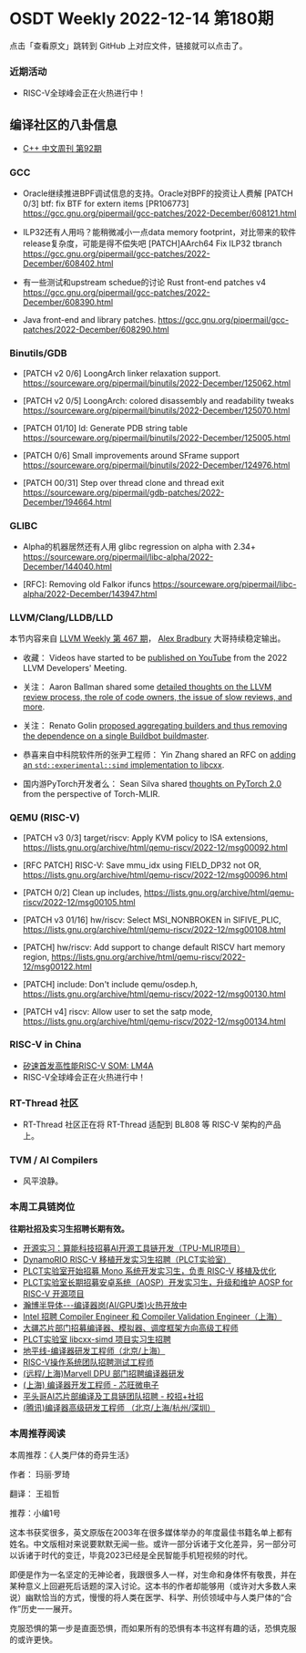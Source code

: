 # OSDT Weekly 2022-12-14 第180期

点击「查看原文」跳转到 GitHub 上对应文件，链接就可以点击了。

### 近期活动

- RISC-V全球峰会正在火热进行中！

## 编译社区的八卦信息

- [C++ 中文周刊 第92期](https://mp.weixin.qq.com/s/B5UYFGTdRPAAlaShkH0G3Q)

### GCC

- Oracle继续推进BPF调试信息的支持。Oracle对BPF的投资让人费解
  [PATCH 0/3] btf: fix BTF for extern items [PR106773]
  https://gcc.gnu.org/pipermail/gcc-patches/2022-December/608121.html

- ILP32还有人用吗？能稍微减小一点data memory footprint，对比带来的软件release复杂度，可能是得不偿失吧
  [PATCH]AArch64 Fix ILP32 tbranch
  https://gcc.gnu.org/pipermail/gcc-patches/2022-December/608402.html

- 有一些测试和upstream schedue的讨论
  Rust front-end patches v4
  https://gcc.gnu.org/pipermail/gcc-patches/2022-December/608390.html

- Java front-end and library patches.
  https://gcc.gnu.org/pipermail/gcc-patches/2022-December/608290.html

### Binutils/GDB

- [PATCH v2 0/6] LoongArch linker relaxation support.
  https://sourceware.org/pipermail/binutils/2022-December/125062.html

- [PATCH v2 0/5] LoongArch: colored disassembly and readability tweaks
  https://sourceware.org/pipermail/binutils/2022-December/125070.html

- [PATCH 01/10] ld: Generate PDB string table
  https://sourceware.org/pipermail/binutils/2022-December/125005.html

- [PATCH 0/6] Small improvements around SFrame support
  https://sourceware.org/pipermail/binutils/2022-December/124976.html

- [PATCH 00/31] Step over thread clone and thread exit
  https://sourceware.org/pipermail/gdb-patches/2022-December/194664.html

### GLIBC

- Alpha的机器居然还有人用
  glibc regression on alpha with 2.34+
  https://sourceware.org/pipermail/libc-alpha/2022-December/144040.html

- [RFC]: Removing old Falkor ifuncs
  https://sourceware.org/pipermail/libc-alpha/2022-December/143947.html

### LLVM/Clang/LLDB/LLD

本节内容来自 [LLVM Weekly 第 467 期](http://llvmweekly.org/issue/467)，
[Alex Bradbury](https://www.linkedin.com/in/alex-bradbury/) 大哥持续稳定输出。

* 收藏： Videos have started to be [published on YouTube](https://www.youtube.com/playlist?list=PL_R5A0lGi1ACZDCQw533fo2dBljmOqIYx) from the 2022 LLVM Developers' Meeting.

* 关注： Aaron Ballman shared some [detailed thoughts on the LLVM review process, the role of code owners, the issue of slow reviews, and more](https://discourse.llvm.org/t/rfc-improve-code-review-process-for-clang-tidy/66740/9).

* 关注： Renato Golin [proposed aggregating builders and thus removing the dependence on a single Buildbot buildmaster](https://discourse.llvm.org/t/aggregating-builders-and-deprecate-buildbot-as-the-one-ring/67086).

* 恭喜来自中科院软件所的张尹工程师： Yin Zhang shared an RFC on [adding an `std::experimental::simd` implementation to libcxx](https://discourse.llvm.org/t/rfc-libcxx-experimental-simd-implementation/67026).

* 国内游PyTorch开发者么： Sean Silva shared [thoughts on PyTorch 2.0](https://discourse.llvm.org/t/thoughts-on-pytorch-2-0/67000) from the perspective of Torch-MLIR.

### QEMU (RISC-V)

- [PATCH v3 0/3] target/riscv: Apply KVM policy to ISA extensions,
  https://lists.gnu.org/archive/html/qemu-riscv/2022-12/msg00092.html

- [RFC PATCH] RISC-V: Save mmu_idx using FIELD_DP32 not OR,
  https://lists.gnu.org/archive/html/qemu-riscv/2022-12/msg00096.html

- [PATCH 0/2] Clean up includes,
  https://lists.gnu.org/archive/html/qemu-riscv/2022-12/msg00105.html

- [PATCH v3 01/16] hw/riscv: Select MSI_NONBROKEN in SIFIVE_PLIC,
  https://lists.gnu.org/archive/html/qemu-riscv/2022-12/msg00108.html

- [PATCH\] hw/riscv: Add support to change default RISCV hart memory region,
  https://lists.gnu.org/archive/html/qemu-riscv/2022-12/msg00122.html

- [PATCH] include: Don't include qemu/osdep.h,
  https://lists.gnu.org/archive/html/qemu-riscv/2022-12/msg00130.html

- [PATCH v4] riscv: Allow user to set the satp mode,
  https://lists.gnu.org/archive/html/qemu-riscv/2022-12/msg00134.html

### RISC-V in China

- [矽速首发高性能RISC-V SOM: LM4A](https://mp.weixin.qq.com/s/uKWgQ_pyqydogV5HFgawOw)
- RISC-V全球峰会正在火热进行中！

### RT-Thread 社区

- RT-Thread 社区正在将 RT-Thread 适配到 BL808 等 RISC-V 架构的产品上。

### TVM / AI Compilers

- 风平浪静。

### 本周工具链岗位

**往期社招及实习生招聘长期有效。**

- [开源实习：算能科技招募AI开源工具链开发（TPU-MLIR项目）](https://mp.weixin.qq.com/s/IBJh0ip4k11PzIMZecsWSw)
- [DynamoRIO RISC-V 移植开发实习生招聘（PLCT实验室）](https://mp.weixin.qq.com/s/J_5TjT6DOqeOXJXQI5VQxw)
- [PLCT实验室开始招募 Mono 系统开发实习生，负责 RISC-V 移植及优化](https://mp.weixin.qq.com/s/whEW7Hay1jIP1tBzIPay1A)
- [PLCT实验室长期招募安卓系统（AOSP）开发实习生，升级和维护 AOSP for RISC-V 开源项目](https://mp.weixin.qq.com/s/dJP2cEB1nex2inR5c-cJog)
- [瀚博半导体---编译器岗(AI/GPU类)火热开放中](https://mp.weixin.qq.com/s/8_KjZYa2Il4PglaGyBWk4Q)
- [Intel 招聘 Compiler Engineer 和 Compiler Validation Engineer（上海）](https://mp.weixin.qq.com/s/I3DWxXODNoLRr0kN2xMZLQ)
- [大疆芯片部门招募编译器、模拟器、调度框架方向高级工程师](https://mp.weixin.qq.com/s/Wn5NzAtUTwQNXKRvMVQWLA)
- [PLCT实验室 libcxx-simd 项目实习生招聘](https://mp.weixin.qq.com/s/EIVx5cY74GlodirySY97Qw)
- [地平线-编译器研发工程师（北京/上海）](https://mp.weixin.qq.com/s/MYObl7iWIbyrTz9hCmKWYA)
- [RISC-V操作系统团队招聘测试工程师](https://mp.weixin.qq.com/s/inLFS4pI1F74m_oJ2I7xjQ)
- [(远程/上海)Marvell DPU 部门招聘编译器研发](https://mp.weixin.qq.com/s/B6JjAhF3TZjezD1tjYHDaw)
- [(上海) 编译器开发工程师 - 芯旺微电子](https://mp.weixin.qq.com/s/nqe1-7qffnc0CaejYkpKyw)
- [平头哥AI芯片部编译及工具链团队招聘 - 校招+社招](https://mp.weixin.qq.com/s/kARbXtJotRPCNMrV-yOanA)
- [(腾讯)编译器高级研发工程师 （北京/上海/杭州/深圳）](https://mp.weixin.qq.com/s/DF-2qmHmpKZtJ1djHXM1Ug)

### 本周推荐阅读

本周推荐：《人类尸体的奇异生活》

作者： 玛丽·罗琦

翻译： 王祖哲

推荐：小编1号

这本书获奖很多，英文原版在2003年在很多媒体举办的年度最佳书籍名单上都有姓名。中文版相对来说要默默无闻一些。或许一部分诉诸于文化差异，另一部分可以诉诸于时代的变迁，毕竟2023已经是全民智能手机短视频的时代。

即便是作为一名坚定的无神论者，我跟很多人一样，对生命和身体怀有敬畏，并在某种意义上回避死后话题的深入讨论。这本书的作者却能够用（或许对大多数人来说）幽默恰当的方式，慢慢的将人类在医学、科学、刑侦领域中与人类尸体的“合作”历史一一展开。

克服恐惧的第一步是直面恐惧，而如果所有的恐惧有本书这样有趣的话，恐惧克服的或许更快。
